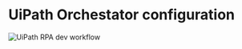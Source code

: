# UiPath Orchestator configuration

![UiPath RPA dev workflow](https://www.lucidchart.com/publicSegments/view/19e7fcd2-19bc-4c7f-918c-88ca352a1b4a/image.png)


